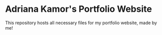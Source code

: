 # Adriana Kamor's Portfolio Website
This repository hosts all necessary files for my portfolio website, made by me!
